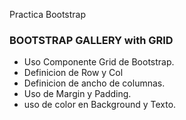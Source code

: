 Practica Bootstrap
### BOOTSTRAP GALLERY with GRID
- Uso Componente Grid de Bootstrap.
- Definicion de Row y Col
- Definicion de ancho de columnas.
- Uso de Margin y Padding.
- uso de color en Background y Texto.

